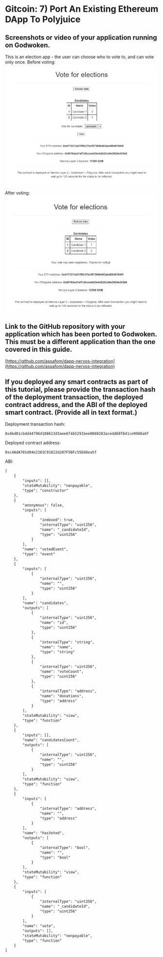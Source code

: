 # Gitcoin: 7) Port An Existing Ethereum DApp To Polyjuice

## Screenshots or video of your application running on Godwoken.
This is an election app - the user can choose who to vote to, and can vote only once.
Before voting:
![Before voting](7.1.1.png)

After voting:
![After voting](7.1.2.png)

## Link to the GitHub repository with your application which has been ported to Godwoken. This must be a different application than the one covered in this guide.
[https://github.com/assafom/dapp-nervos-integration](https://github.com/assafom/dapp-nervos-integration)

## If you deployed any smart contracts as part of this tutorial, please provide the transaction hash of the deployment transaction, the deployed contract address, and the ABI of the deployed smart contract. (Provide all in text format.)
Deployment transaction hash:
```
0x4bd01cbdd44796d108613d3aee6f4b5291bee0080283acedd60f841ce9908a0f
```

Deployed contract address:
```
0xc4AdA701d04e2261C91822d207F5BFc55E68ea5f
```

ABI:
```
[
	{
		"inputs": [],
		"stateMutability": "nonpayable",
		"type": "constructor"
	},
	{
		"anonymous": false,
		"inputs": [
			{
				"indexed": true,
				"internalType": "uint256",
				"name": "_candidateId",
				"type": "uint256"
			}
		],
		"name": "votedEvent",
		"type": "event"
	},
	{
		"inputs": [
			{
				"internalType": "uint256",
				"name": "",
				"type": "uint256"
			}
		],
		"name": "candidates",
		"outputs": [
			{
				"internalType": "uint256",
				"name": "id",
				"type": "uint256"
			},
			{
				"internalType": "string",
				"name": "name",
				"type": "string"
			},
			{
				"internalType": "uint256",
				"name": "voteCount",
				"type": "uint256"
			},
			{
				"internalType": "address",
				"name": "donations",
				"type": "address"
			}
		],
		"stateMutability": "view",
		"type": "function"
	},
	{
		"inputs": [],
		"name": "candidatesCount",
		"outputs": [
			{
				"internalType": "uint256",
				"name": "",
				"type": "uint256"
			}
		],
		"stateMutability": "view",
		"type": "function"
	},
	{
		"inputs": [
			{
				"internalType": "address",
				"name": "",
				"type": "address"
			}
		],
		"name": "hasVoted",
		"outputs": [
			{
				"internalType": "bool",
				"name": "",
				"type": "bool"
			}
		],
		"stateMutability": "view",
		"type": "function"
	},
	{
		"inputs": [
			{
				"internalType": "uint256",
				"name": "_candidateId",
				"type": "uint256"
			}
		],
		"name": "vote",
		"outputs": [],
		"stateMutability": "nonpayable",
		"type": "function"
	}
]
```
